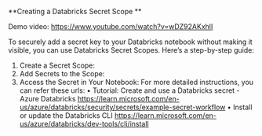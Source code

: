 
**Creating a Databricks Secret Scope
**

Demo video: https://www.youtube.com/watch?v=wDZ92AKxhlI

To securely add a secret key to your Databricks notebook without making it visible, you can use Databricks Secret Scopes. Here’s a step-by-step guide:
1. Create a Secret Scope:
2. Add Secrets to the Scope:
3. Access the Secret in Your Notebook:
For more detailed instructions, you can refer these urls:
• Tutorial: Create and use a Databricks secret - Azure Databricks
https://learn.microsoft.com/en-us/azure/databricks/security/secrets/example-secret-workflow
• Install or update the Databricks CLI
https://learn.microsoft.com/en-us/azure/databricks/dev-tools/cli/install
